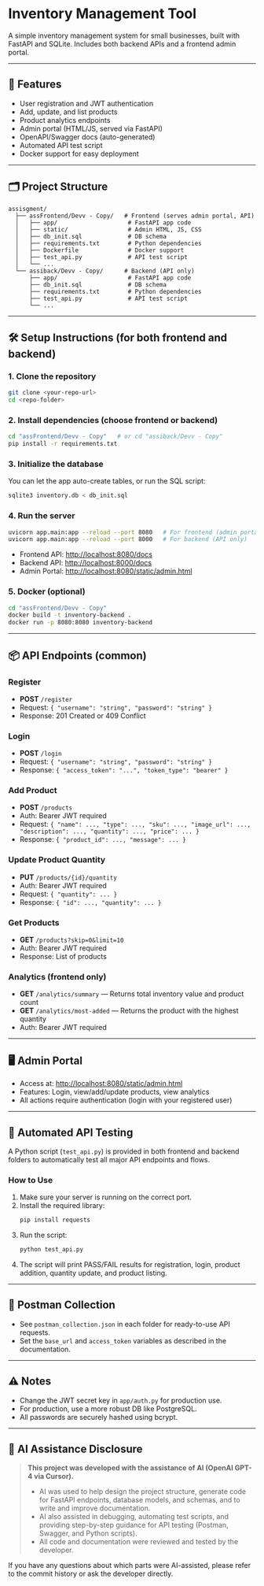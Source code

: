 # Inventory Management Tool 

A simple inventory management system for small businesses, built with FastAPI and SQLite. Includes both backend APIs and a frontend admin portal.

---

## 🚀 Features
- User registration and JWT authentication
- Add, update, and list products
- Product analytics endpoints
- Admin portal (HTML/JS, served via FastAPI)
- OpenAPI/Swagger docs (auto-generated)
- Automated API test script
- Docker support for easy deployment

---

## 🗂️ Project Structure

```
assisgment/
  ├── assFrontend/Devv - Copy/   # Frontend (serves admin portal, API)
  │   ├── app/                    # FastAPI app code
  │   ├── static/                 # Admin HTML, JS, CSS
  │   ├── db_init.sql             # DB schema
  │   ├── requirements.txt        # Python dependencies
  │   ├── Dockerfile              # Docker support
  │   ├── test_api.py             # API test script
  │   └── ...
  └── assiback/Devv - Copy/      # Backend (API only)
      ├── app/                    # FastAPI app code
      ├── db_init.sql             # DB schema
      ├── requirements.txt        # Python dependencies
      ├── test_api.py             # API test script
      └── ...
```

---

## 🛠️ Setup Instructions (for both frontend and backend)

### 1. Clone the repository
```sh
git clone <your-repo-url>
cd <repo-folder>
```

### 2. Install dependencies (choose frontend or backend)
```sh
cd "assFrontend/Devv - Copy"   # or cd "assiback/Devv - Copy"
pip install -r requirements.txt
```

### 3. Initialize the database
You can let the app auto-create tables, or run the SQL script:
```sh
sqlite3 inventory.db < db_init.sql
```

### 4. Run the server
```sh
uvicorn app.main:app --reload --port 8080   # For frontend (admin portal + API)
uvicorn app.main:app --reload --port 8000   # For backend (API only)
```

- Frontend API: [http://localhost:8080/docs](http://localhost:8080/docs)
- Backend API: [http://localhost:8000/docs](http://localhost:8000/docs)
- Admin Portal: [http://localhost:8080/static/admin.html](http://localhost:8080/static/admin.html)

### 5. Docker (optional)
```sh
cd "assFrontend/Devv - Copy"
docker build -t inventory-backend .
docker run -p 8080:8080 inventory-backend
```

---

## 📦 API Endpoints (common)

### Register
- **POST** `/register`
- Request: `{ "username": "string", "password": "string" }`
- Response: 201 Created or 409 Conflict

### Login
- **POST** `/login`
- Request: `{ "username": "string", "password": "string" }`
- Response: `{ "access_token": "...", "token_type": "bearer" }`

### Add Product
- **POST** `/products`
- Auth: Bearer JWT required
- Request: `{ "name": ..., "type": ..., "sku": ..., "image_url": ..., "description": ..., "quantity": ..., "price": ... }`
- Response: `{ "product_id": ..., "message": ... }`

### Update Product Quantity
- **PUT** `/products/{id}/quantity`
- Auth: Bearer JWT required
- Request: `{ "quantity": ... }`
- Response: `{ "id": ..., "quantity": ... }`

### Get Products
- **GET** `/products?skip=0&limit=10`
- Auth: Bearer JWT required
- Response: List of products

### Analytics (frontend only)
- **GET** `/analytics/summary` — Returns total inventory value and product count
- **GET** `/analytics/most-added` — Returns the product with the highest quantity
- Auth: Bearer JWT required

---

## 🖥️ Admin Portal
- Access at: [http://localhost:8080/static/admin.html](http://localhost:8080/static/admin.html)
- Features: Login, view/add/update products, view analytics
- All actions require authentication (login with your registered user)

---

## 🧪 Automated API Testing

A Python script (`test_api.py`) is provided in both frontend and backend folders to automatically test all major API endpoints and flows.

### How to Use
1. Make sure your server is running on the correct port.
2. Install the required library:
   ```sh
   pip install requests
   ```
3. Run the script:
   ```sh
   python test_api.py
   ```
4. The script will print PASS/FAIL results for registration, login, product addition, quantity update, and product listing.

---

## 🧰 Postman Collection
- See `postman_collection.json` in each folder for ready-to-use API requests.
- Set the `base_url` and `access_token` variables as described in the documentation.

---

## ⚠️ Notes
- Change the JWT secret key in `app/auth.py` for production use.
- For production, use a more robust DB like PostgreSQL.
- All passwords are securely hashed using bcrypt.

---

## 🤖 AI Assistance Disclosure

> **This project was developed with the assistance of AI (OpenAI GPT-4 via Cursor).**
> - AI was used to help design the project structure, generate code for FastAPI endpoints, database models, and schemas, and to write and improve documentation.
> - AI also assisted in debugging, automating test scripts, and providing step-by-step guidance for API testing (Postman, Swagger, and Python scripts).
> - All code and documentation were reviewed and tested by the developer.

If you have any questions about which parts were AI-assisted, please refer to the commit history or ask the developer directly.
